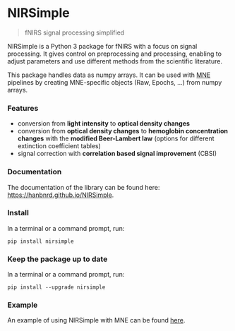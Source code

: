 # NIRSimple

> fNIRS signal processing simplified

NIRSimple is a Python 3 package for fNIRS with a focus on signal processing. It gives control on preprocessing and processing, enabling to adjust parameters and use different methods from the scientific literature.

This package handles data as numpy arrays. It can be used with [MNE](https://mne.tools/stable/index.html) pipelines by creating MNE-specific objects (Raw, Epochs, ...) from numpy arrays.


### Features

- conversion from **light intensity** to **optical density changes**
- conversion from **optical density changes** to **hemoglobin concentration changes** with the **modified Beer-Lambert law** (options for different extinction coefficient tables)
- signal correction with **correlation based signal improvement** (CBSI)


### Documentation
The documentation of the library can be found here: https://hanbnrd.github.io/NIRSimple.


### Install

In a terminal or a command prompt, run:

```
pip install nirsimple
```


### Keep the package up to date

In a terminal or a command prompt, run:

```
pip install --upgrade nirsimple
```


### Example

An example of using NIRSimple with MNE can be found [here](https://github.com/HanBnrd/NIRSimple/blob/master/examples/simple_probe.ipynb).
